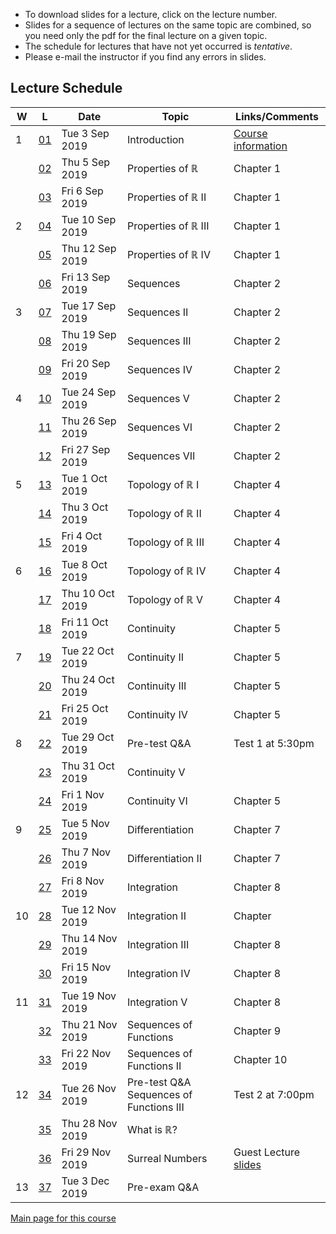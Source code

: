 * To download slides for a lecture, click on the lecture number.
* Slides for a sequence of lectures on the same topic are combined, so you need only the pdf for the final lecture on a given topic.
* The schedule for lectures that have not yet occurred is _tentative_.
* Please e-mail the instructor if you find any errors in slides.

## Lecture Schedule

| W | L | Date | Topic | Links/Comments |
|---|---|------|-------|----------------|
| 1 | [01](3al01_2019.pdf) | Tue 3 Sep 2019 | Introduction |  [Course information](../handouts/3ainfo_2019f.pdf) |
|  | [02](3al02_2019.pdf) | Thu 5 Sep 2019 | Properties of &#8477; |  Chapter 1 |
|  | [03](3al03_2019.pdf) | Fri 6 Sep 2019 | Properties of &#8477; II |  Chapter 1 |
| 2 | [04](3al04_2019.pdf) | Tue 10 Sep 2019 | Properties of &#8477; III |  Chapter 1 |
|  | [05](3al05_2019.pdf) | Thu 12 Sep 2019 | Properties of &#8477; IV |  Chapter 1 |
|  | [06](3al06_2019.pdf) | Fri 13 Sep 2019 | Sequences |  Chapter 2 |
| 3 | [07](3al07_2019.pdf) | Tue 17 Sep 2019 | Sequences II |  Chapter 2 |
|  | [08](3al08_2019.pdf) | Thu 19 Sep 2019 | Sequences III |  Chapter 2 |
|  | [09](3al09_2019.pdf) | Fri 20 Sep 2019 | Sequences IV |  Chapter 2 |
| 4 | [10](3al10_2019.pdf) | Tue 24 Sep 2019 | Sequences V |  Chapter 2 |
|  | [11](3al11_2019.pdf) | Thu 26 Sep 2019 | Sequences VI |  Chapter 2 |
|  | [12](3al12_2019.pdf) | Fri 27 Sep 2019 | Sequences VII |  Chapter 2 |
| 5 | [13](3al13_2019.pdf) | Tue 1 Oct 2019 | Topology of &#8477; I | Chapter 4 |
|  | [14](3al14_2019.pdf) | Thu 3 Oct 2019 | Topology of &#8477; II | Chapter 4 |
|  | [15](3al15_2019.pdf) | Fri 4 Oct 2019 | Topology of &#8477; III | Chapter 4 |
| 6 | [16](3al16_2019.pdf) | Tue 8 Oct 2019 | Topology of &#8477; IV | Chapter 4 |
|  | [17](3al17_2019.pdf) | Thu 10 Oct 2019 | Topology of &#8477; V | Chapter 4 |
|  | [18](3al18_2019.pdf) | Fri 11 Oct 2019 | Continuity | Chapter 5 |
| 7 | [19](3al19_2019.pdf) | Tue 22 Oct 2019 | Continuity II | Chapter 5 |
|  | [20](3al20_2019.pdf) | Thu 24 Oct 2019 | Continuity III | Chapter 5 |
|  | [21](3al21_2019.pdf) | Fri 25 Oct 2019 | Continuity IV | Chapter 5 |
| 8 | [22](3al22_2019.pdf) | Tue 29 Oct 2019 | Pre-test Q&A | Test 1 at 5:30pm |
|  | [23](3al23_2019.pdf) | Thu 31 Oct 2019 | Continuity V |  |
|  | [24](3al24_2019.pdf) | Fri 1 Nov 2019 | Continuity VI | Chapter 5 |
| 9 | [25](3al25_2019.pdf) | Tue 5 Nov 2019 | Differentiation | Chapter 7 |
|  | [26](3al26_2019.pdf) | Thu 7 Nov 2019 | Differentiation II | Chapter 7 |
|  | [27](3al27_2019.pdf) | Fri 8 Nov 2019 | Integration | Chapter 8 |
| 10 | [28](3al28_2019.pdf) | Tue 12 Nov 2019 | Integration II | Chapter |
|  | [29](3al29_2019.pdf) | Thu 14 Nov 2019 | Integration III | Chapter 8 |
|  | [30](3al30_2019.pdf) | Fri 15 Nov 2019 | Integration IV | Chapter 8 |
| 11 | [31](3al31_2019.pdf) | Tue 19 Nov 2019 | Integration V | Chapter 8 |
|  | [32](3al32_2019.pdf) | Thu 21 Nov 2019 | Sequences of Functions | Chapter 9 |
|  | [33](3al33_2019.pdf) | Fri 22 Nov 2019 | Sequences of Functions II | Chapter 10 |
| 12 | [34](3al34_2019.pdf) | Tue 26 Nov 2019 | Pre-test Q&A<br>Sequences of Functions III | Test 2 at 7:00pm |
|  | [35](3al35_2019.pdf) | Thu 28 Nov 2019 | What is &#8477;? |  |
|  | [36](3al36_2019.pdf) | Fri 29 Nov 2019 | Surreal Numbers | Guest Lecture<br>[slides](./surreal2019.pdf) |
| 13 | [37](3al37_2019.pdf) | Tue 3 Dec 2019 | Pre-exam Q&A |  |

[Main page for this course](https://davidearn.github.io/math3a/)
